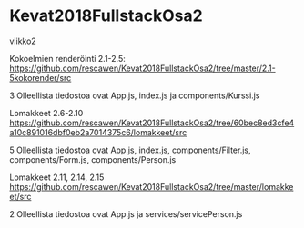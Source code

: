 # Kevat2018FullstackOsa2
viikko2

Kokoelmien renderöinti 2.1-2.5: https://github.com/rescawen/Kevat2018FullstackOsa2/tree/master/2.1-5kokorender/src

3 Olleellista tiedostoa ovat App.js, index.js ja components/Kurssi.js

Lomakkeet 2.6-2.10 https://github.com/rescawen/Kevat2018FullstackOsa2/tree/60bec8ed3cfe4a10c891016dbf0eb2a7014375c6/lomakkeet/src

5 Olleellista tiedostoa ovat App.js, index.js, components/Filter.js, components/Form.js, components/Person.js

Lomakkeet 2.11, 2.14, 2.15 https://github.com/rescawen/Kevat2018FullstackOsa2/tree/master/lomakkeet/src 

2 Olleellista tiedostoa ovat App.js ja services/servicePerson.js


